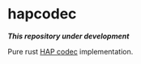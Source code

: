 # hapcodec

**_This repository under development_**

Pure rust [HAP codec](https://hap.video/) implementation.
